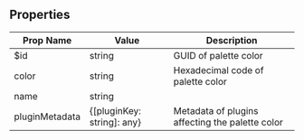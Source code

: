 ## Properties

| Prop Name | Value | Description |
| --------------------- | ------ | ------------------- |
| $id | string | GUID of palette color |
| color | string | Hexadecimal code of palette color |
| name | string | |
| pluginMetadata | {[pluginKey: string]: any} | Metadata of plugins affecting the palette color |